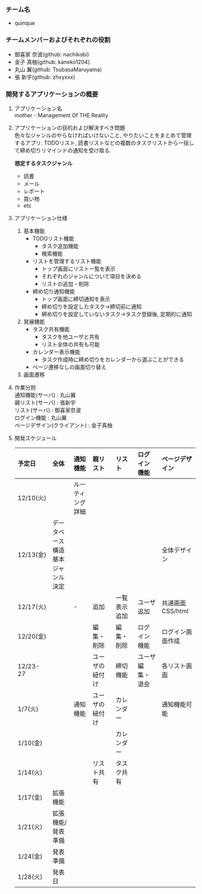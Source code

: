 ### チーム名
- quinque

### チームメンバーおよびそれぞれの役割
- 御喜家 奈波(github: nachikobi)
- 金子 真柚(github: kaneko1204)
- 丸山 翼(github: TsubasaMaruyama)
- 張 新宇(github: zhxyxxx)

### 開発するアプリケーションの概要
1. アプリケーション名  
    mother - Management Of THE Reality
1. アプリケーションの目的および解決すべき問題  
    色々なジャンルのやらなければいけないこと, やりたいことをまとめて管理するアプリ.
    TODOリスト, 読書リストなどの複数のタスクリストから一括して締め切りリマインドの通知を受け取る.
        
    __想定するタスクジャンル__
    - 読書
    - メール
    - レポート
    - 買い物
    - etc
    
1. アプリケーション仕様
    1. 基本機能
        - TODOリスト機能
            - タスク追加機能
            - 検索機能
        - リストを管理するリスト機能
            - トップ画面にリスト一覧を表示
            - それぞれのジャンルについて項目を決める
            - リストの追加・削除
        - 締め切り通知機能
            - トップ画面に締切通知を表示
            - 締め切りを設定したタスク→締切前に通知
            - 締め切りを設定していないタスク→タスク登録後, 定期的に通知
    1. 発展機能
        - タスク共有機能
            - タスクを他ユーザと共有
            - リスト全体の共有も可能
        - カレンダー表示機能
            - タスク作成時に締め切りをカレンダーから選ぶことができる
        - ページ遷移なしの画面切り替え
    1. 画面遷移
    
1. 作業分担  
    通知機能(サーバ) : 丸山翼  
    親リスト(サーバ) : 張新宇  
    リスト(サーバ) : 御喜家奈波  
    ログイン機能 : 丸山翼  
    ページデザイン(クライアント) : 金子真柚  
1. 開発スケジュール

    |予定日 |全体|通知機能 |親リスト |リスト |ログイン機能 |ページデザイン |
    |:---|:---|:---|:---|:---|:---|:--|
    |12/10(火) | |ルーティング詳細 | | | | | |
    |12/13(金) | データベース構造 <br> 基本ジャンル決定|||||全体デザイン|
    |12/17(火) | | - |追加|一覧表示追加|ユーザ追加|共通画面  CSS/html|
    |12/20(金) | | | 編集・削除 |編集・削除 |ログイン機能|ログイン画面作成|
    |12/23-27  | | |ユーザの紐付け |締切機能|ユーザ編集・退会|各リスト画面|
    |1/7(火)   | | 通知機能|ユーザの紐付け|カレンダー||通知機能可能|
    |1/10(金) | | | |カレンダー|||
    |1/14(火) | | |リスト共有 |タスク共有| | |
    |1/17(金) |拡張機能| | | | | |
    |1/21(火) |拡張機能/発表準備| | | | | |
    |1/24(金) | 発表準備||||||
    |1/28(火)| 発表日||||||
